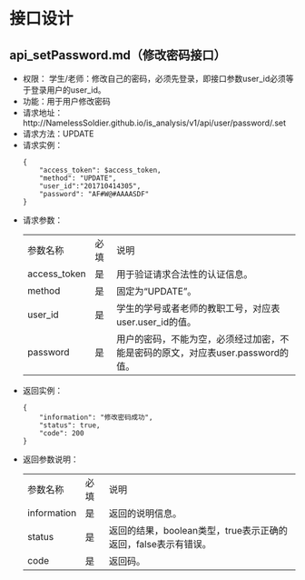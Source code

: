 # 接口设计

## api_setPassword.md（修改密码接口）

<ul>
    <li>权限： 学生/老师：修改自己的密码，必须先登录，即接口参数user_id必须等于登录用户的user_id。</li>
    <li>功能：用于用户修改密码</li>
    <li>请求地址：http://NamelessSoldier.github.io/is_analysis/v1/api/user/password/.set</li>
    <li>请求方法：UPDATE</li>
    <li>
        请求实例：  
            
```
{
    "access_token": $access_token,
    "method": "UPDATE",
    "user_id":"201710414305",
    "password": "AF#W@#AAAASDF"
}
```
   </li>
    <li>
        请求参数：
        <table>
            <tr>
                <td>参数名称</td>
                <td>必填</td>
                <td>说明</td>
            </tr>
            <tr>
                <td>access_token</td>
                <td>是</td>
                <td>用于验证请求合法性的认证信息。</td>
            </tr>
            <tr>
                <td>method</td>
                <td>是</td>
                <td>固定为“UPDATE”。</td>
            </tr>
            <tr>
                <td>user_id</td>
                <td>是</td>
                <td>学生的学号或者老师的教职工号，对应表user.user_id的值。</td>
            </tr>
            <tr>
                <td>password</td>
                <td>是</td>
                <td>用户的密码，不能为空，必须经过加密，不能是密码的原文，对应表user.password的值。</td>
            </tr>
        </table>
    </li>
    <li>
        返回实例：  
            
```
{
    "information": "修改密码成功",
    "status": true,
    "code": 200
}
```
   </li>
    <li>
        返回参数说明：
        <table>
            <tr>
                <td>参数名称</td>
                <td>必填</td>
                <td>说明</td>
            </tr>
            <tr>
                <td>information</td>
                <td>是</td>
                <td>返回的说明信息。</td>
            </tr>
            <tr>
                <td>status</td>
                <td>是</td>
                <td>返回的结果，boolean类型，true表示正确的返回，false表示有错误。</td>
            </tr>
            <tr>
                <td>code</td>
                <td>是</td>
                <td>返回码。</td>
            </tr>
        </table>
    </li>
</ul>
